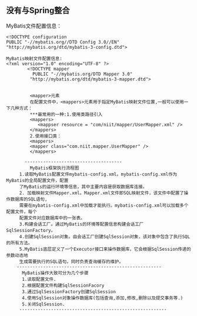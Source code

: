 没有与Spring整合
---
MyBatis文件配置信息：
<?xml version="1.0" encoding="UTF-8" ?>
    <!DOCTYPE configuration
    PUBLIC "-//mybatis.org//DTD Config 3.0//EN"
    "http://mybatis.org/dtd/mybatis-3-config.dtd">

    MyBatis映射文件配置信息:
    <?xml version="1.0" encoding="UTF-8" ?>
            <!DOCTYPE mapper
              PUBLIC "-//mybatis.org/DTD Mapper 3.0"
             "http://mybatis.org/dtd/mybatis-3-mapper.dtd">
             

             <mapper>元素
             在配置文件中，<mappers>元素用于指定MyBatis映射文件位置,一般可以使用一下几种方式：
             ***最常用的一种:1.使用类路径引入
             <mappers>
                <mappser resource = "com/niit/mapper/UserMapper.xml" />
             </mappers>
             2.使用接口类：
             <mappers>
             <mapper class="com.niit.mapper.UserMapper" />
             </mappers>

           -------------------------------------
             MyBatis框架执行流程图
         1.读取MyBatis配置文件mybatis-config.xml。mybatis-config.xml作为MyBatis的全局配置文件，配置
         了MyBatis的运行环境等信息，其中主要内容是获取数据库连接。
         2. 加载映射文件Mapper.xml。Mapper.xml文件即SQL映射文件，该文件中配置了操作数据库的SQL语句,
         需要在mybatis-config.xml中加载才能执行。mybatis-config.xml可以加载多个配置文件，每个
         配置文件对应数据库中的一张表。
         3.构建会话工厂。通过MyBatis的环境等配置信息构建会话工厂SqlSessionFactory。
         4.创建SqlSession对象。由会话工厂创建SqlSession对象，该对象中包含了执行SQL的所有方法。
         5.MyBatis底层定义了一个Executor接口来操作数据库，它会根据SqlSession传递的参数动态地
         生成需要执行的SQL语句，同时负责查询缓存的维护。
        -------------------------------------------------------
          MyBatis操作大致可分为几个步骤
          1.读取配置文件.
          2.根据配置文件构建SqlSessionFacory
          3.通过SqlSessionFactory创建SqlSession
          4.使用SqlSession对象操作数据库(包括查询,添加,修改,删除以及提交事务等.)
          5.关闭SqlSession.
         --------------------------------------------------------

